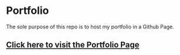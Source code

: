 # Portfolio
The sole purpose of this repo is to host my portfolio in a Github Page.

## [**Click here to visit the Portfolio Page**](https://flaviofs.github.io/portfolio/)